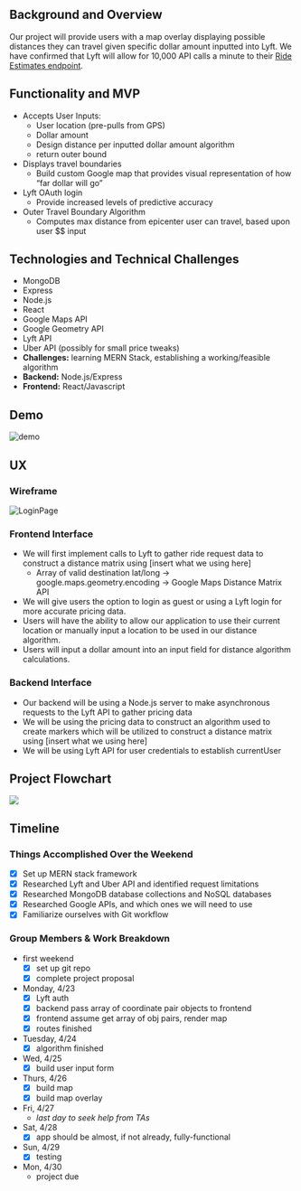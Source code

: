 ## Background and Overview
Our project will provide users with a map overlay displaying possible distances they can travel given specific dollar amount inputted into Lyft. We have confirmed that Lyft will allow for 10,000 API calls a minute to their [Ride Estimates endpoint](https://developer.lyft.com/reference#availability-ride-estimates).

## Functionality and MVP
- Accepts User Inputs:
  - User location (pre-pulls from GPS)
  - Dollar amount
  - Design distance per inputted dollar amount algorithm
  - return outer bound
- Displays travel boundaries
  - Build custom Google map that provides visual representation of how “far dollar will go”
- Lyft OAuth login
  - Provide increased levels of predictive accuracy
- Outer Travel Boundary Algorithm
  - Computes max distance from epicenter user can travel, based upon user $$ input

## Technologies and Technical Challenges
- MongoDB
- Express
- Node.js
- React
- Google Maps API
- Google Geometry API
- Lyft API
- Uber API (possibly for small price tweaks)
- **Challenges:** learning MERN Stack, establishing a working/feasible algorithm
- **Backend:** Node.js/Express
- **Frontend:** React/Javascript

## Demo
![demo](https://i.imgur.com/oaEE9mB.gif)

## UX
### Wireframe
![LoginPage](https://i.imgur.com/GVRbdna.png)

### Frontend Interface
- We will first implement calls to Lyft to gather ride request data to construct a distance matrix using [insert what we using here]
  - Array of valid destination lat/long → google.maps.geometry.encoding → Google Maps Distance Matrix API
- We will give users the option to login as guest or using a Lyft login for more accurate pricing data.
- Users will have the ability to allow our application to use their current location or manually input a location to be used in our distance algorithm.
- Users will input a dollar amount into an input field for distance algorithm calculations.

### Backend Interface
- Our backend will be using a Node.js server to make asynchronous requests to the Lyft API to gather pricing data
- We will be using the pricing data to construct an algorithm used to create markers which will be utilized to construct a distance matrix using [insert what we using here]
- We will be using Lyft API for user credentials to establish currentUser

## Project Flowchart
![](https://i.imgur.com/ycITzwL.png)

## Timeline
### Things Accomplished Over the Weekend
- [x] Set up MERN stack framework
- [x] Researched Lyft and Uber API and identified request limitations
- [x] Researched MongoDB database collections and NoSQL databases
- [x] Researched Google APIs, and which ones we will need to use
- [x] Familiarize ourselves with Git workflow

### Group Members & Work Breakdown
- first weekend
  - [x] set up git repo
  - [x] complete project proposal
- Monday, 4/23
  - [x] Lyft auth
  - [x] backend pass array of coordinate pair objects to frontend
  - [x] frontend assume get array of obj pairs, render map
  - [x] routes finished
- Tuesday, 4/24
  - [x] algorithm finished
- Wed, 4/25
  - [x] build user input form
- Thurs, 4/26
  - [x] build map
  - [x] build map overlay
- Fri, 4/27
  - *last day to seek help from TAs*
- Sat, 4/28
  - [x] app should be almost, if not already, fully-functional
- Sun, 4/29
  - [x] testing
- Mon, 4/30
  - project due
